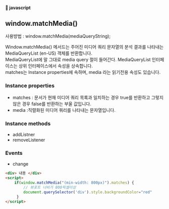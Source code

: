 #### :peach: javascript


## window.matchMedia()
사용방법 : window.matchMedia(mediaQueryString); 

Window.matchMedia() 메서드는 주어진 미디어 쿼리 문자열의 분석 결과를 나타내는 MediaQueryList (en-US) 객체를 반환합니다.  
MediaQueryList에 말 그대로 media query 절이 들어간다. MediaQueryList 인터페이스는 상위 인터페이스에서 속성을 상속합니다.  
matches는 Instance properties에 속하며, media 라는 읽기전용 속성도 있습니다.

### Instance properties
-  matches : 문서가 현재 미디어 쿼리 목록과 일치하는 경우 true를 반환하고 그렇지 않은 경우 false를 반환하는 부울 값입니다.
-  media :직렬화된 미디어 쿼리를 나타내는 문자열입니다.
### Instance methods
- addListner
- removeListener

### Events
- change



```html
<div> 내용 </div>
<script>
    if(window.matchMedia("(min-width: 800px)").matches) {
        // 뷰포트 너비가 800픽셀이상
        document.querySelector('div').style.backgroundColor="red"
     } 
</script>

```

